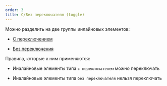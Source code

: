 ```yaml
---
order: 3
title: С/Без переключателя (toggle)
---
```


Можно разделить на две группы инлайновых элементов:

-  [С переключением](./../../../../../upcoming-release/wysiwyg/concept/mark/new_article_2/new_article_0.md)

-  [Без переключения](./../../../../../upcoming-release/wysiwyg/concept/mark/new_article_2/new_article_0_0.md)

Правила, которые к ним применяются:

-  Иналайновые элементы типа `с переключателем` можно переключать

-  Иналайновые элементы типа `без переключателя` нельзя переключать